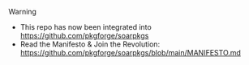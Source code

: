> [!WARNING]
> - This repo has now been integrated into https://github.com/pkgforge/soarpkgs
> - Read the Manifesto & Join the Revolution: https://github.com/pkgforge/soarpkgs/blob/main/MANIFESTO.md